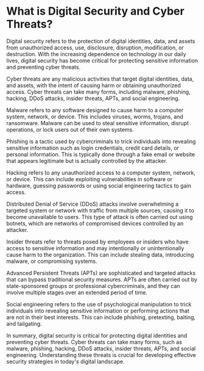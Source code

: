 What is Digital Security and Cyber Threats?
========================================================================================================

Digital security refers to the protection of digital identities, data, and assets from unauthorized access, use, disclosure, disruption, modification, or destruction. With the increasing dependence on technology in our daily lives, digital security has become critical for protecting sensitive information and preventing cyber threats.

Cyber threats are any malicious activities that target digital identities, data, and assets, with the intent of causing harm or obtaining unauthorized access. Cyber threats can take many forms, including malware, phishing, hacking, DDoS attacks, insider threats, APTs, and social engineering.

Malware refers to any software designed to cause harm to a computer system, network, or device. This includes viruses, worms, trojans, and ransomware. Malware can be used to steal sensitive information, disrupt operations, or lock users out of their own systems.

Phishing is a tactic used by cybercriminals to trick individuals into revealing sensitive information such as login credentials, credit card details, or personal information. This is typically done through a fake email or website that appears legitimate but is actually controlled by the attacker.

Hacking refers to any unauthorized access to a computer system, network, or device. This can include exploiting vulnerabilities in software or hardware, guessing passwords or using social engineering tactics to gain access.

Distributed Denial of Service (DDoS) attacks involve overwhelming a targeted system or network with traffic from multiple sources, causing it to become unavailable to users. This type of attack is often carried out using botnets, which are networks of compromised devices controlled by an attacker.

Insider threats refer to threats posed by employees or insiders who have access to sensitive information and may intentionally or unintentionally cause harm to the organization. This can include stealing data, introducing malware, or compromising systems.

Advanced Persistent Threats (APTs) are sophisticated and targeted attacks that can bypass traditional security measures. APTs are often carried out by state-sponsored groups or professional cybercriminals, and they can involve multiple stages over an extended period of time.

Social engineering refers to the use of psychological manipulation to trick individuals into revealing sensitive information or performing actions that are not in their best interests. This can include phishing, pretexting, baiting, and tailgating.

In summary, digital security is critical for protecting digital identities and preventing cyber threats. Cyber threats can take many forms, such as malware, phishing, hacking, DDoS attacks, insider threats, APTs, and social engineering. Understanding these threats is crucial for developing effective security strategies in today's digital landscape.

